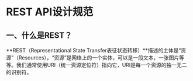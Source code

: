 # REST API设计规范

## 一、什么是REST？

**REST（Representational State Transfer表征状态转移）**描述的主体是“资源”（Resources），“资源”是网络上的一个实体，可以是一段文本，一张图片等等。我们通常使用URI（统一资源定位符）指向它，URI是每一个资源的独一无二的识别符。